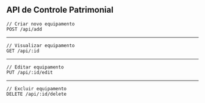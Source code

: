 ﻿## API de Controle Patrimonial 

   

    // Criar novo equipamento
    POST /api/add
---

    // Visualizar equipamento
    GET /api/:id

---

    // Editar equipamento
    PUT /api/:id/edit
---

    // Excluir equipamento
    DELETE /api/:id/delete
    
